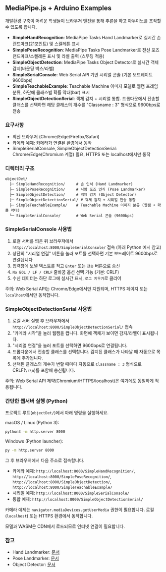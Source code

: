 ## MediaPipe.js + Arduino Examples

개발환경 구축이 어려운 학생들이 브라우저 엔진을 통해 추론을 하고 아두이노를 조작할 수 있도록 합니다.

- **SimpleHandRecognition**: MediaPipe Tasks Hand Landmarker로 실시간 손 랜드마크(21포인트) 및 스켈레톤 표시
- **SimplePoseRecognition**: MediaPipe Tasks Pose Landmarker로 전신 포즈 랜드마크/스켈레톤 표시 및 라벨 출력 (스무딩 적용)
- **SimpleObjectDetection**: MediaPipe Tasks Object Detector로 실시간 객체 감지(바운딩 박스/라벨)
- **SimpleSerialConsole**: Web Serial API 기반 시리얼 콘솔 (기본 보드레이트 9600bps)
- **SimpleTeachableExample**: Teachable Machine 이미지 모델로 웹캠 프레임 분류, 하단에 클래스별 확률 막대(bar) 표시
- **SimpleObjectDetectionSerial**: 객체 감지 + 시리얼 통합. 드롭다운에서 전송할 클래스를 선택하면 해당 클래스의 개수를 "Classname : 3" 형식으로 9600bps로 전송

### 요구사항
- 최신 브라우저 (Chrome/Edge/Firefox/Safari)
- 카메라 예제: 카메라가 연결된 환경에서 동작
 - SimpleSerialConsole, SimpleObjectDetectionSerial: Chrome/Edge(Chromium 계열) 필요, HTTPS 또는 localhost에서만 동작

### 디렉터리 구조
```text
objectDet/
  ├─ SimpleHandRecognition/     # 손 인식 (Hand Landmarker)
  ├─ SimplePoseRecognition/     # 사람 포즈 인식 (Pose Landmarker)
  ├─ SimpleObjectDetection/     # 객체 감지 (Object Detector)
  ├─ SimpleObjectDetectionSerial/ # 객체 감지 + 시리얼 전송 통합
  ├─ SimpleTeachableExample/    # Teachable Machine 이미지 분류 (웹캠 + 확률 막대)
  └─ SimpleSerialConsole/       # Web Serial 콘솔 (9600bps)
```

### SimpleSerialConsole 사용법
1. 로컬 서버를 띄운 뒤 브라우저에서 `http://localhost:8000/SimpleSerialConsole/` 접속 (아래 Python 예시 참고)
2. 상단의 "시리얼 연결" 버튼을 눌러 포트를 선택하면 기본 보드레이트 9600bps로 연결됩니다
3. 입력창에 보낼 텍스트를 적고 `Enter` 또는 `전송` 버튼으로 송신
4. `No EOL / LF / CRLF` 줄바꿈 옵션 선택 가능 (기본: CRLF)
5. 수신 데이터는 하단 로그에 실시간 표시, `로그 지우기`로 클리어

주의: Web Serial API는 Chrome/Edge에서만 지원되며, HTTPS 페이지 또는 `localhost`에서만 동작합니다.

### SimpleObjectDetectionSerial 사용법
1. 로컬 서버 실행 후 브라우저에서 `http://localhost:8000/SimpleObjectDetectionSerial/` 접속
2. "카메라 시작"을 눌러 웹캠을 켭니다. 화면에 객체가 보이면 감지/라벨이 표시됩니다.
3. "시리얼 연결"을 눌러 포트를 선택하면 9600bps로 연결됩니다.
4. 드롭다운에서 전송할 클래스를 선택합니다. 감지된 클래스가 나타날 때 자동으로 목록에 추가됩니다.
5. 선택된 클래스의 개수가 변할 때마다 자동으로 `Classname : 3` 형식으로 CRLF(`\r\n`)를 포함해 송신됩니다.

주의: Web Serial API 제약(Chromium/HTTPS/localhost)은 여기에도 동일하게 적용됩니다.

### 간단한 웹서버 실행 (Python)
프로젝트 루트(`objectDet/`)에서 아래 명령을 실행하세요.

macOS / Linux (Python 3):
```bash
python3 -m http.server 8000
```

Windows (Python launcher):
```bash
py -m http.server 8000
```

그 후 브라우저에서 다음 주소로 접속합니다.
- 카메라 예제: `http://localhost:8000/SimpleHandRecognition/`, `http://localhost:8000/SimplePoseRecognition/`, `http://localhost:8000/SimpleObjectDetection/`, `http://localhost:8000/SimpleTeachableExample/`
- 시리얼 예제: `http://localhost:8000/SimpleSerialConsole/`
- 통합 예제: `http://localhost:8000/SimpleObjectDetectionSerial/`

카메라 예제는 `navigator.mediaDevices.getUserMedia` 권한이 필요합니다. 로컬(`localhost`) 또는 HTTPS 환경에서 동작합니다.

모델과 WASM은 CDN에서 로드되므로 인터넷 연결이 필요합니다.

### 참고
- Hand Landmarker: [문서](https://developers.google.com/mediapipe/solutions/vision/hand_landmarker)
- Pose Landmarker: [문서](https://developers.google.com/mediapipe/solutions/vision/pose_landmarker)
- Object Detector: [문서](https://developers.google.com/mediapipe/solutions/vision/object_detector)
